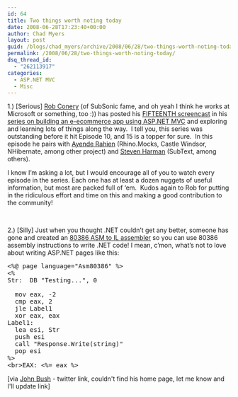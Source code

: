 ```yaml
---
id: 64
title: Two things worth noting today
date: 2008-06-28T17:23:40+00:00
author: Chad Myers
layout: post
guid: /blogs/chad_myers/archive/2008/06/28/two-things-worth-noting-today.aspx
permalink: /2008/06/28/two-things-worth-noting-today/
dsq_thread_id:
  - "262113917"
categories:
  - ASP.NET MVC
  - Misc
---
```

1.) [Serious] [Rob Conery](http://blog.wekeroad.com/) (of SubSonic fame, and oh yeah I think he works at Microsoft or something, too :)) has posted his [FIFTEENTH screencast](http://blog.wekeroad.com/mvc-storefront/mvcstore-part-15/) in his [series on building an e-ecommerce app using ASP.NET MVC](http://blog.wekeroad.com/mvc-storefront/) and exploring and learning lots of things along the way.&nbsp; I tell you, this series was outstanding before it hit Episode 10, and 15 is a topper for sure.&nbsp; In this episode he pairs with [Ayende Rahien](http://www.ayende.com/Blog/) (Rhino.Mocks, Castle Windsor, NHibernate, among other project) and [Steven Harman](http://stevenharman.net/) (SubText, among others).&nbsp; 

I know I&#8217;m asking a lot, but I would encourage all of you to watch every episode in the series. Each one has at least a dozen nuggets of useful information, but most are packed full of &#8216;em.&nbsp; Kudos again to Rob for putting in the ridiculous effort and time on this and making a good contribution to the community!

&nbsp;

2.) [Silly] Just when you thought .NET couldn&#8217;t get any better, someone has gone and created an [80386 ASM to IL assembler](http://www.viksoe.dk/code/asmil.htm) so you can use 80386 assembly instructions to write .NET code! I mean, c&#8217;mon, what&#8217;s not to love about writing ASP.NET pages like this:

<pre><span class="asp">&lt;%@ page language="Asm80386" %&gt;</span>
<span class="asp">&lt;%</span>
Str:  DB <span class="str">"Testing..."</span>, 0

  mov eax, -2
  cmp eax, 2
  jle Label1
  xor eax, eax
Label1:
  lea esi, Str
  push esi
  call <span class="str">"Response.Write(string)"</span>
  pop esi
<span class="asp">%&gt;</span>
<span class="kwrd">&lt;</span><span class="html">br</span><span class="kwrd">&gt;</span>EAX: <span class="asp">&lt;%</span>= eax <span class="asp">%&gt;</span></pre>

[via [John Bush](http://twitter.com/johnnyb) - twitter link, couldn't find his home page, let me know and I'll update link]